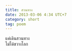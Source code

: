 ```yaml
---
title: สวนทาง
date: 2013-03-06 4:34 UTC+7
category: short
tag: poem
---
```


แค่เดินสวนทาง  
ไม่ได้ขวางโลก  
